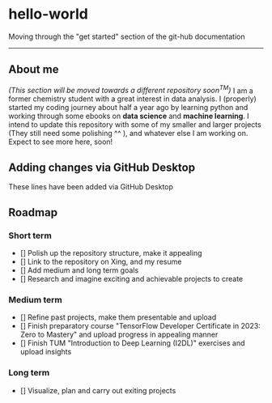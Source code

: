 # hello-world
Moving through the "get started" section of the git-hub documentation

---

## About me
*(This section will be moved towards a different repository soon<sup>TM</sup>)*
I am a former chemistry student with a great interest in data analysis. I (properly) started my coding journey about half a year ago by learning python and working through some ebooks on **data science** and **machine learning**. I intend to update this repository with some of my smaller and larger projects (They still need some polishing ^^ ), and whatever else I am working on. Expect to see more here, soon!

## Adding changes via GitHub Desktop
These lines have been added via GitHub Desktop

## Roadmap
### Short term
- [] Polish up the repository structure, make it appealing
- [] Link to the repository on Xing, and my resume
- [] Add medium and long term goals
- [] Research and imagine exciting and achievable projects to create
### Medium term
- [] Refine past projects, make them presentable and upload
- [] Finish preparatory course "TensorFlow Developer Certificate in 2023: Zero to Mastery" and upload progress in appealing manner
- [] Finish TUM "Introduction to Deep Learning (I2DL)" exercises and upload insights
### Long term
- [] Visualize, plan and carry out exiting projects
